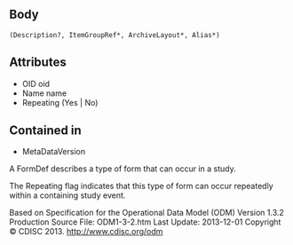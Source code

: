 ## Body

	(Description?, ItemGroupRef*, ArchiveLayout*, Alias*)

## Attributes

*	OID 	oid 		
*	Name 	name 		
*	Repeating 	(Yes | No) 		

## Contained in

*	MetaDataVersion

A FormDef describes a type of form that can occur in a study.

The Repeating flag indicates that this type of form can occur repeatedly within a containing study event.

Based on 
Specification for the Operational Data Model (ODM)
Version 1.3.2 Production
Source File: ODM1-3-2.htm
Last Update: 2013-12-01  Copyright © CDISC 2013.
http://www.cdisc.org/odm
